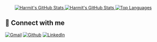 <div align="center">
    <a href="https://github.com/harmit17"">
        <img src="https://github-readme-stats.vercel.app/api?username=harmit17&theme=radical" alt="Harmit's GitHub Stats">
    </a>
    <a href="https://github.com/harmit17"">
        <img src="https://github-readme-streak-stats.herokuapp.com/?user=harmit17&theme=radical&hide_border=true" alt="Harmit's GitHub Stats">
    </a>
    <a href="https://github.com/Harmit17">
        <img src="https://github-readme-stats.vercel.app/api/top-langs/?username=harmit17&theme=radical&layout=compact" alt="Top Languages">
    </a>
</div>

## :link: Connect with me
<p>
  <a href="mailto:harmitchauhan179can@gmail.com" target="_blank"><img alt="Gmail" src="https://img.shields.io/badge/Gmail-%23D14836.svg?&style=for-the-badge&logo=gmail&logoColor=white" /></a>
  <a href="https://github.com/harmit17" target="_blank"><img alt="Github" src="https://img.shields.io/badge/GitHub-%2312100E.svg?&style=for-the-badge&logo=Github&logoColor=white" /></a> 
  <a href="https://www.linkedin.com/in/harmitchauhan/" target="_blank"><img alt="LinkedIn" src="https://img.shields.io/badge/linkedin-%230077B5.svg?&style=for-the-badge&logo=linkedin&logoColor=white" /></a>
</p>

<!--
**harmit17/harmit17** is a ✨ _special_ ✨ repository because its `README.md` (this file) appears on your GitHub profile.

Here are some ideas to get you started:

- 🔭 I’m currently working on ...
- 🌱 I’m currently learning ...
- 👯 I’m looking to collaborate on ...
- 🤔 I’m looking for help with ...
- 💬 Ask me about ...
- 📫 How to reach me: ...
- 😄 Pronouns: ...
- ⚡ Fun fact: ...
-->
